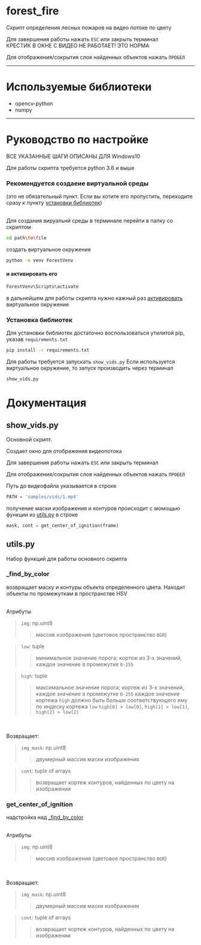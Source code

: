 # forest_fire

Скрипт определения лесных пожаров на видео потоке по цвету 

Для завершения работы нажать `ESC` или закрыть терминал
<br>КРЕСТИК В ОКНЕ С ВИДЕО НЕ РАБОТАЕТ! ЭТО НОРМА

Для отображения/сокрытия слоя найденных объектов нажать `ПРОБЕЛ`

<hr>

# Используемые библиотеки
* opencv-python
* numpy

<hr>

# Руководство по настройке

ВСЕ УКАЗАННЫЕ ШАГИ ОПИСАНЫ ДЛЯ Windows10

Для работы скрипта требуется python 3.6 и выше

### Рекомендуется создаеие виртуальной среды 
(это не обязательный пункт. Если вы хотите его пропустить, переходите сразу к пункту <a href='#установка-библиотек'>установки библиотек</a>)

<br>Для создания вируальнй среды в терминале перейти в папку со скриптом 
```bash
cd path\to\file
```
создать виртуальное окружение
```bash
python -m venv ForestVenv
```
#### и активировать его
```bash
ForestVenv\Scripts\activate
```
в дальнейшем для работы скрипта нужно кажный раз <a href="#и-активировать-его">активировать</a> виртуальное окружение

### Установка библиотек

Для установки библиотек достаточно воспользоваться утилитой pip, указав `requirements.txt` 

```bash
pip install -r requirements.txt
```
Для работы требуется запускать `show_vids.py`
Если используется виртуальное окружение, то запуск производить через терминал
```bash
show_vids.py
```

# Документация

## show_vids.py

Основной скрипт.

Создает окно для отображения видеопотока

Для завершения работы нажать `ESC` или закрыть терминал

Для отображения/сокрытия слоя найденных объектов нажать `ПРОБЕЛ`

Путь до видеофайла указывается в строке
```python
PATH = 'samples/vids/1.mp4'
```

получение маски изображения и контуров происходит с момощью функции из <a href="#utils.py">utils.py</a> в строке
```python
mask, cont = get_center_of_ignition(frame)
```

## utils.py
Набор функций для работы основного скрипта

### _find_by_color
возвращает маску и контуры объекта определенного цвета.
Находит объекты по промежуткам в пространстве HSV

<br>Атрибуты
> `img`: np.uint8 
>>   массив изображения (цветовое пространство `BGR`)

> `low`: tuple 
>>   минимальное значение порога;  кортеж из 3-х значений, каждое значение в промежутке `0-255`

> `high`: tuple 
>> максимальное значение порога; кортеж из 3-х значений, каждое значение в промежутке `0-255`
>> каждое значение кортежа `high` должно быть больше соответствующего ему по индеску кортежа `low`
                        `high[0] > low[0]`, `high[1] > low[1]`, `high[2] > low[2]`
                        
<br><br>Возвращает:
>`img_mask`: np.uint8 
>>двумерный массив маски изображения

>`cont`: tuple of arrays 
>> возвращает кортеж контуров, найденных по цвету на изображении

### get_center_of_ignition
надстройка над <a href="_find_by_color">_find_by_color</a>

<br>Атрибуты
> `img`: np.uint8 
>>   массив изображения (цветовое пространство `BGR`)

<br><br>Возвращает:
>`img_mask`: np.uint8 
>>двумерный массив маски изображения

>`cont`: tuple of arrays 
>> возвращает кортеж контуров, найденных по цвету на изображении
